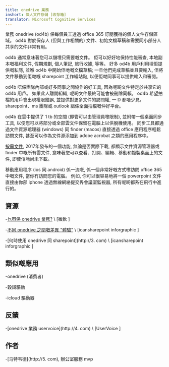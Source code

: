 ```yaml
---
title: onedrive 業務
inshort: 個人文件存儲 [收存箱]
translator: Microsoft Cognitive Services
---
```



業務 onedrive (od4b) 係每個員工透過 office 365 訂閱獲得的個人文件存儲區域。 od4b 對於保存人 (但與工作相關的) 文件、初始文檔草稿和需要同小部分人共享的文件非常有用。

od4b 通常意味著您可以儲埋只需要嘅文件。 佢可以好好地保持性能審查, 本地副本嘅福利文件, 假期規劃, 個人筆記, 旅行收據, 等等。 好多 od4b 用戶利用埋佢提供嘅私隱, 並喺 od4b 中開始佢哋嘅文檔草稿; 一旦他們完成草稿並且要輸入, 佢將文件移動到佢哋嘅 sharepoint 工作組站點, 以便佢哋同事可以提供輸入和審閱。

od4b 唔係團隊內部或好多同事之間協作的好工具, 因為呢啲文件特定於共享它的 od4b 用戶。 如果此人離開組織, 呢啲文件最終可能會被刪除同賴。 od4b 希望拍檔的用戶會出現權限錯誤, 並提供對更多文件的訪問權, 一 D 都唔少見。 sharepoint、ms 團隊或 outlook 組係全面拍檔嘅仲好平台。

od4b 在雲中提供了 1 tb 的空間 (即管可以由管理員嚟限制), 並附帶一個桌面同步工具, 以便您可以將部分或全部雲文件保留在電腦上以供脫機使用。 同步工具都通過文件資源琯理器 (windows) 同 finder (macos) 直接透過 office 應用程序輕鬆訪問文件, 甚至可以作為文件源添加到 adobe acrobat 之類的應用程序中。 

[按需文件](https://blogs.office.com/en-us/2017/05/11/introducing-onedrive-files-on-demand-and-additional-features-making-it-easier-to-access-and-share-files/), 2017年發布的一個功能, 無論是否實際下載, 都顯示文件資源管理器或 finder 中嘅所有雲文件, 意味著您可以查看、打開、編輯、移動和複製桌面上的文件, 即使佢哋尚未下載。

移動應用程序 (ios 同 android) 係一流嘅, 係一個非常好嘅方式嚟訪問 office 365 中嘅文件, 當你冇訪問您的電腦。 例如, 你可以很容易地將一個 powerpoint 文件直接由你部 iphone 透過無線網絡提交畀會議室監視器, 所有呢啲都系在飛行中進行的。

資源
---------

-[乜嘢係 onedrive
    業務?](https://support.office.com/en-us/article/What-is-OneDrive-for-Business-187f90af-056f-47c0-9656-cc0ddca7fdc2)
    \ [微軟 \]

-[不同 onedrive 之間嘅差異
    "體驗"](http://icsh.pt/OneDriveTree) \ [icansharepoint
    inforgraphic \]

-[何時使用 onedrive 同 sharepoint](http://3. com) \ [icansharepoint
    inforgraphic \]

類似嘅應用
--------------------

-onedrive (消費者)

-穀謌驅動

-icloud 驅動器

反饋
---------

-[onedrive 業務 uservoice](http://4. com)
    \ [UserVoice \]

作者
---------

-[马特韦德](http://5. com), 辦公室服務 mvp

